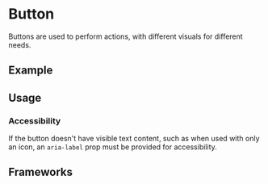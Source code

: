 <script setup>
  import Vue from './vue.md';
  import Elements from './elements.md';
  import React from './react.md';
</script>

# Button

Buttons are used to perform actions, with different visuals for different needs.

<components-status react='released' vue='released' elements='released' />

## Example
<theme-switcher />

<button-example />

## Usage

<component-design-guidelines name="Warp - Components / Button" link="https://www.figma.com/file/nkiRpuVu6XRfvY96BA80H8/Components-overview?type=design&node-id=384-34743&mode=design" />

### Accessibility
If the button doesn't have visible text content, such as when used with only an
icon, an `aria-label` prop must be provided for accessibility.

<component-questions />

## Frameworks

<tabs-content> 
  <template #react>
    <react />
  </template>
  <template #vue>
    <vue />
  </template>
  <template #elements>
    <elements />
  </template>
</tabs-content>
